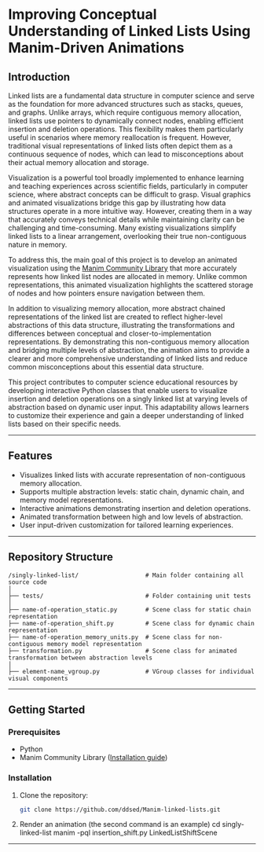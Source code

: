 # Improving Conceptual Understanding of Linked Lists Using Manim-Driven Animations

## Introduction

Linked lists are a fundamental data structure in computer science and serve as the foundation for more advanced structures such as stacks, queues, and graphs. Unlike arrays, which require contiguous memory allocation, linked lists use pointers to dynamically connect nodes, enabling efficient insertion and deletion operations. This flexibility makes them particularly useful in scenarios where memory reallocation is frequent. However, traditional visual representations of linked lists often depict them as a continuous sequence of nodes, which can lead to misconceptions about their actual memory allocation and storage.

Visualization is a powerful tool broadly implemented to enhance learning and teaching experiences across scientific fields, particularly in computer science, where abstract concepts can be difficult to grasp. Visual graphics and animated visualizations bridge this gap by illustrating how data structures operate in a more intuitive way. However, creating them in a way that accurately conveys technical details while maintaining clarity can be challenging and time-consuming. Many existing visualizations simplify linked lists to a linear arrangement, overlooking their true non-contiguous nature in memory.

To address this, the main goal of this project is to develop an animated visualization using the [Manim Community Library](https://docs.manim.community/) that more accurately represents how linked list nodes are allocated in memory. Unlike common representations, this animated visualization highlights the scattered storage of nodes and how pointers ensure navigation between them.

In addition to visualizing memory allocation, more abstract chained representations of the linked list are created to reflect higher-level abstractions of this data structure, illustrating the transformations and differences between conceptual and closer-to-implementation representations. By demonstrating this non-contiguous memory allocation and bridging multiple levels of abstraction, the animation aims to provide a clearer and more comprehensive understanding of linked lists and reduce common misconceptions about this essential data structure.

This project contributes to computer science educational resources by developing interactive Python classes that enable users to visualize insertion and deletion operations on a singly linked list at varying levels of abstraction based on dynamic user input. This adaptability allows learners to customize their experience and gain a deeper understanding of linked lists based on their specific needs.

---

## Features

- Visualizes linked lists with accurate representation of non-contiguous memory allocation.
- Supports multiple abstraction levels: static chain, dynamic chain, and memory model representations.
- Interactive animations demonstrating insertion and deletion operations.
- Animated transformation between high and low levels of abstraction.
- User input-driven customization for tailored learning experiences.

---


## Repository Structure

```text
/singly-linked-list/                   # Main folder containing all source code
│
├── tests/                             # Folder containing unit tests
│
├── name-of-operation_static.py        # Scene class for static chain representation
├── name-of-operation_shift.py         # Scene class for dynamic chain representation
├── name-of-operation_memory_units.py  # Scene class for non-contiguous memory model representation
├── transformation.py                  # Scene class for animated transformation between abstraction levels
│
├── element-name_vgroup.py             # VGroup classes for individual visual components
```

---


## Getting Started

### Prerequisites

- Python
- Manim Community Library ([Installation guide](https://docs.manim.community/en/stable/installation.html))

### Installation

1. Clone the repository:
   ```bash
   git clone https://github.com/ddsed/Manim-linked-lists.git
2. Render an animation (the second command is an example)
   cd singly-linked-list
   manim -pql insertion_shift.py LinkedListShiftScene

---